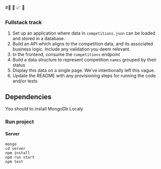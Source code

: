 #:tada: :battery: :chart_with_upwards_trend: :metal:

### Fullstack track

1. Set up an application where data in `competitions.json` can be loaded and stored in a database.
2. Build an API which aligns to the competition data, and its associated business logic. Include any validation you deem relevant.
3. In the frontend, consume the `competitions` endpoint
4. Build a data structure to represent competition `names` grouped by their status
5. Display this data on a single page. We've intentionally left this vague.
6. Update the README with any provisioning steps for running the code and/or tests

## Dependencies

You should to install MongoDb Localy

### Run project

#### Server

```
mongo
cd server
npm install
npm run start
npm test

```
